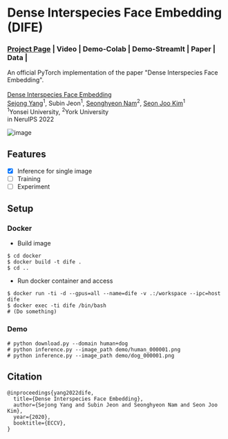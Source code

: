 # Dense Interspecies Face Embedding (DIFE)
### [Project Page](https://yangspace.co.kr/dife/) | Video | Demo-Colab | Demo-StreamIt | Paper | Data | 
An official PyTorch implementation of the paper "Dense Interspecies Face Embedding".<br><br>
[Dense Interspecies Face Embedding](https://yangspace.co.kr/dife/)<br>
  [Sejong Yang](https://yangspace.co.kr)<sup>1</sup>,
  Subin Jeon<sup>1</sup>,
  [Seonghyeon Nam](https://shnnam.github.io/)<sup>2</sup>,
  [Seon Joo Kim](https://sites.google.com/site/seonjookim/)<sup>1</sup> <br>
  <sup>1</sup>Yonsei University, <sup>2</sup>York University <br>
in NeruIPS 2022

![image](https://user-images.githubusercontent.com/13496612/192178762-66e28752-de5e-4707-9634-a310ced9f0ff.png)

## Features
- [x] Inference for single image
- [ ] Training
- [ ] Experiment

## Setup

### Docker

- Build image

```
$ cd docker
$ docker build -t dife .
$ cd ..
```

- Run docker container and access

```
$ docker run -ti -d --gpus=all --name=dife -v .:/workspace --ipc=host dife
$ docker exec -ti dife /bin/bash
# (Do something)
```

### Demo

```
# python download.py --domain human+dog
# python inference.py --image_path demo/human_000001.png
# python inference.py --image_path demo/dog_000001.png
```

## Citation
```
@inproceedings{yang2022dife,
  title={Dense Interspecies Face Embedding},
  author={Sejong Yang and Subin Jeon and Seonghyeon Nam and Seon Joo Kim},
  year={2020},
  booktitle={ECCV},
}
```
